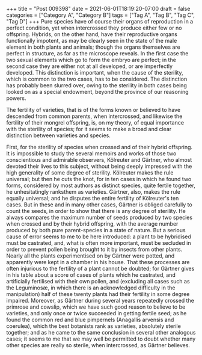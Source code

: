 +++
title = "Post 009398"
date = 2021-06-01T18:19:20-07:00
draft = false
categories = ["Category A", "Category B"]
tags = ["Tag A", "Tag B", "Tag C", "Tag D"]
+++
Pure species have of course their organs of reproduction in a perfect condition, yet when intercrossed they produce either few or no offspring. Hybrids, on the other hand, have their reproductive organs functionally impotent, as may be clearly seen in the state of the male element in both plants and animals; though the organs themselves are perfect in structure, as far as the microscope reveals. In the first case the two sexual elements which go to form the embryo are perfect; in the second case they are either not at all developed, or are imperfectly developed. This distinction is important, when the cause of the sterility, which is common to the two cases, has to be considered. The distinction has probably been slurred over, owing to the sterility in both cases being looked on as a special endowment, beyond the province of our reasoning powers.

The fertility of varieties, that is of the forms known or believed to have descended from common parents, when intercrossed, and likewise the fertility of their mongrel offspring, is, on my theory, of equal importance with the sterility of species; for it seems to make a broad and clear distinction between varieties and species.

First, for the sterility of species when crossed and of their hybrid offspring. It is impossible to study the several memoirs and works of those two conscientious and admirable observers, Kölreuter and Gärtner, who almost devoted their lives to this subject, without being deeply impressed with the high generality of some degree of sterility. Kölreuter makes the rule universal; but then he cuts the knot, for in ten cases in which he found two forms, considered by most authors as distinct species, quite fertile together, he unhesitatingly ranksthem as varieties. Gärtner, also, makes the rule equally universal; and he disputes the entire fertility of Kölreuter's ten cases. But in these and in many other cases, Gärtner is obliged carefully to count the seeds, in order to show that there is any degree of sterility. He always compares the maximum number of seeds produced by two species when crossed and by their hybrid offspring, with the average number produced by both pure parent-species in a state of nature. But a serious cause of error seems to me to be here introduced: a plant to be hybridised must be castrated, and, what is often more important, must be secluded in order to prevent pollen being brought to it by insects from other plants. Nearly all the plants experimentised on by Gärtner were potted, and apparently were kept in a chamber in his house. That these processes are often injurious to the fertility of a plant cannot be doubted; for Gärtner gives in his table about a score of cases of plants which he castrated, and artificially fertilised with their own pollen, and (excluding all cases such as the Leguminosæ, in which there is an acknowledged difficulty in the manipulation) half of these twenty plants had their fertility in some degree impaired. Moreover, as Gärtner during several years repeatedly crossed the primrose and cowslip, which we have such good reason to believe to be varieties, and only once or twice succeeded in getting fertile seed; as he found the common red and blue pimpernels (Anagallis arvensis and coerulea), which the best botanists rank as varieties, absolutely sterile together; and as he came to the same conclusion in several other analogous cases; it seems to me that we may well be permitted to doubt whether many other species are really so sterile, when intercrossed, as Gärtner believes.
